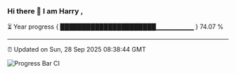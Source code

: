 ### Hi there 👋 I am Harry , 

⏳ Year progress { ██████████████████████▁▁▁▁▁▁▁▁ } 74.07 %

---

⏰ Updated on Sun, 28 Sep 2025 08:38:44 GMT

![Progress Bar CI](https://github.com/duykhang68/duykhang68/workflows/Progress%20Bar%20CI/badge.svg)
